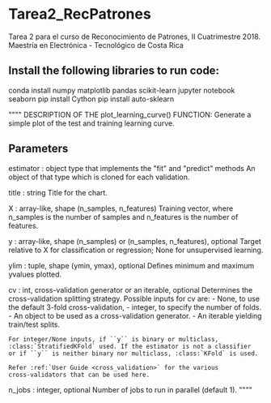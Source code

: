 # Tarea2_RecPatrones
Tarea 2 para el curso de Reconocimiento de Patrones, II Cuatrimestre 2018. Maestría en Electrónica - Tecnológico de Costa Rica

## Install the following libraries to run code:

conda install numpy matplotlib pandas scikit-learn jupyter notebook seaborn 
pip install Cython
pip install auto-sklearn




""""
DESCRIPTION OF THE plot_learning_curve() FUNCTION:
Generate a simple plot of the test and training learning curve.

Parameters
----------
estimator : object type that implements the "fit" and "predict" methods
    An object of that type which is cloned for each validation.

title : string
    Title for the chart.

X : array-like, shape (n_samples, n_features)
    Training vector, where n_samples is the number of samples and
    n_features is the number of features.

y : array-like, shape (n_samples) or (n_samples, n_features), optional
    Target relative to X for classification or regression;
    None for unsupervised learning.

ylim : tuple, shape (ymin, ymax), optional
    Defines minimum and maximum yvalues plotted.

cv : int, cross-validation generator or an iterable, optional
    Determines the cross-validation splitting strategy.
    Possible inputs for cv are:
      - None, to use the default 3-fold cross-validation,
      - integer, to specify the number of folds.
      - An object to be used as a cross-validation generator.
      - An iterable yielding train/test splits.

    For integer/None inputs, if ``y`` is binary or multiclass,
    :class:`StratifiedKFold` used. If the estimator is not a classifier
    or if ``y`` is neither binary nor multiclass, :class:`KFold` is used.

    Refer :ref:`User Guide <cross_validation>` for the various
    cross-validators that can be used here.

n_jobs : integer, optional
    Number of jobs to run in parallel (default 1).
""""